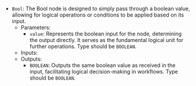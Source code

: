 - `Bool`: The Bool node is designed to simply pass through a boolean value, allowing for logical operations or conditions to be applied based on its input.
    - Parameters:
        - `value`: Represents the boolean input for the node, determining the output directly. It serves as the fundamental logical unit for further operations. Type should be `BOOLEAN`.
    - Inputs:
    - Outputs:
        - `BOOLEAN`: Outputs the same boolean value as received in the input, facilitating logical decision-making in workflows. Type should be `BOOLEAN`.
